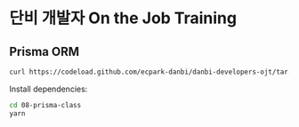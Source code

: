 # 단비 개발자 On the Job Training

## Prisma ORM

```sh
curl https://codeload.github.com/ecpark-danbi/danbi-developers-ojt/tar.gz/latest | tar -xz --strip=1 danbi-developers-ojt-latest/08-prisma-class
```

Install dependencies:

```sh
cd 08-prisma-class
yarn
```

